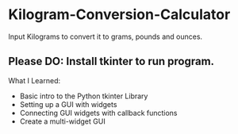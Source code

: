 # Kilogram-Conversion-Calculator
Input Kilograms to convert it to grams, pounds and ounces. 

Please DO:
Install tkinter to run program.
-----------------------------------------------------------
What I Learned:
- Basic intro to the Python tkinter Library
- Setting up a GUI with widgets
- Connecting GUI widgets with callback functions
- Create a multi-widget GUI 
